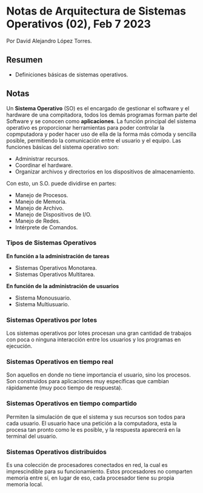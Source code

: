 # Notas de Arquitectura de Sistemas Operativos (02), Feb 7 2023 
Por David Alejandro López Torres.

## Resumen
- Definiciones básicas de sistemas operativos. 

## Notas
Un **Sistema Operativo** (SO) es el encargado de gestionar el software y el hardware de una compitadora, todos los demás programas forman parte del Software y se conocen como **aplicaciones**. La función principal del sistema operativo es proporcionar herramientas para poder controlar la copmputadora y poder hacer uso de ella de la forma más cómoda y sencilla posible, permitiendo la comunicación entre el usuario y el equipo. Las funciones básicas del sistema operativo son:
- Administrar recursos.
- Coordinar el hardware.
- Organizar archivos y directorios en los dispositivos de almacenamiento. 

Con esto, un S.O. puede dividirse en partes:
- Manejo de Procesos.
- Manejo de Memoria.
- Manejo de Archivo.
- Manejo de Dispositivos de I/O.
- Manejo de Redes.
- Intérprete de Comandos.

### Tipos de Sistemas Operativos
**En función a la administración de tareas**
- Sistemas Operativos Monotarea.
- Sistemas Operativos Multitarea.

**En función de la administración de usuarios**
- Sistema Monousuario.
- Sistema Multiusuario.

### Sistemas Operativos por lotes
Los sistemas operativos por lotes procesan una gran cantidad de trabajos con poca o ninguna interacción entre los usuarios y los programas en ejecución. 

### Sistemas Operativos en tiempo real
Son aquellos en donde no tiene importancia el usuario, sino los procesos. Son construidos para aplicaciones muy específicas que cambian rápidamente (muy poco tiempo de respuesta).

### Sistemas Operativos en tiempo compartido
Permiten la simulación de que el sistema y sus recursos son todos para cada usuario. El usuario hace una petición a la computadora, esta la procesa tan pronto como le es posible, y la respuesta aparecerá en la terminal del usuario.

### Sistemas Operativos distribuidos
Es una colección de procesadores conectados en red, la cual es imprescindible para su funcionamiento. Estos procesadores no comparten memoria entre sí, en lugar de eso, cada procesador tiene su propia memoria local.